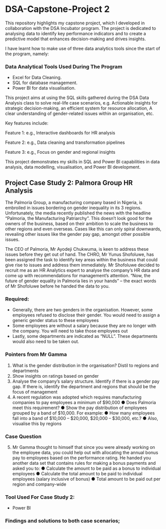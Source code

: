 # DSA-Capstone-Project 2


This repository highlights my capstone project, which I developed in collaboration with the DSA Incubator program. The project is dedicated to analysing data to identify key performance indicators and to create a predictive model that enhances decision-making and drives insights.

I have learnt how to make use of three data analytics tools since the start of the program, namely:

### Data Analytical Tools Used During The Program
- Excel for Data Cleaning. 
- SQL for database management.
- Power BI for data visualisation.

This project aims at using the SQL skills gathered during the DSA Data Analysis class to solve real-life case scenarios, e.g. Actionable insights for strategic decision-making, an efficient system for resource allocation, A clear understanding of gender-related issues within an organisation, etc.


Key features include:

Feature 1: e.g., Interactive dashboards for HR analysis

Feature 2: e.g., Data cleaning and transformation pipelines

Feature 3: e.g., Focus on gender and regional insights

This project demonstrates my skills in SQL and Power BI capabilities in data analysis, data modelling, visualisation, and Power BI development.

## Project Case Study 2: Palmora Group HR Analysis

The Palmoria Group, a manufacturing company based in Nigeria, is embroiled in issues
bordering on gender inequality in its 3 regions. Unfortunately, the media recently
published the news with the headline “Palmoria, the Manufacturing Patriarchy”. This
doesn’t look good for the owners of the business, based on their ambition to scale the
business to other regions and even overseas. Cases like this can only spiral downwards,
revealing other issues like the gender pay gap, amongst other possible issues.

The CEO of Palmoria, Mr Ayodeji Chukwuma, is keen to address these issues before they
get out of hand. The CHRO, Mr Yunus Shofoluwe, has been assigned the task to identify
key areas within the business that could give rise to issues and address them immediately.
Mr Shofoluwe decided to recruit me as an HR Analytics expert to analyse the company’s
HR data and come up with recommendations for management’s attention. “Now, the
future of gender equality in Palmoria lies in your hands” – the exact words of Mr
Shofoluwe before he handed the data to you.

### Required:
- Generally, there are two genders in the organisation. However, some employees
refused to disclose their gender. You would need to assign a generic gender status
to these employees
- Some employees are without a salary because they are no longer with the company.
You will need to take those employees out
- Lastly, some departments are indicated as “NULL”. These departments would also
need to be taken out.

### Pointers from Mr Gamma
1. What is the gender distribution in the organisation? Distil to regions and
departments
2. Show insights on ratings based on gender
3. Analyse the company’s salary structure. Identify if there is a gender pay gap. If
there is, identify the department and regions that should be the focus of
management
4. A recent regulation was adopted which requires manufacturing companies to pay
employees a minimum of $90,000
● Does Palmoria meet this requirement?
● Show the pay distribution of employees grouped by a band of $10,000. For example:
● How many employees fall into a band of $10,000 – $20,000, $20,000 – $30,000,
etc.?
● Also, visualise this by regions

### Case Question
5. Mr Gamma thought to himself that since you were already working on the employee
data, you could help out with allocating the annual bonus pay to employees based on the
performance rating. He handed you another data set that contains rules for making a bonus
payments and asked you to:
● Calculate the amount to be paid as a bonus to individual employees
● Calculate the total amount to be paid to individual employees (salary inclusive of
bonus)
● Total amount to be paid out per region and company-wide

### Tool Used For Case Study 2:
- Power BI

### Findings and solutions to both case scenarios;









